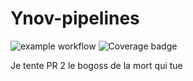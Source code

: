 # Ynov-pipelines

![example workflow](https://github.com/Hostie/Ynov-pipelines/actions/workflows/main.yml/badge.svg)
![Coverage badge](https://hostie.github.io/Ynov-pipelines/assets/coverage.svg)

Je tente PR 2 le bogoss de la mort qui tue